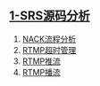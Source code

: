 
## [1-SRS源码分析](srs/README.md)
1. [NACK流程分析](srs_nack.md)
2. [RTMP超时管理](srs_rtmp_timeout.md)
3. [RTMP推流](srs_rtmp_publish.md)
4. [RTMP播流](srs_rtmp_play.md)